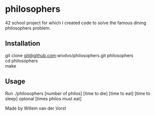 # philosophers

42 school project for which I created code to solve the famous dining philosophers problem.  

## Installation
git clone git@github.com:wivdvo/philosophers.git philosophers  
cd philosophers  
make

## Usage
Run ./philosophers [number of philos] [time to die] [time to eat] [time to sleep] optonal [times philos must eat]  

Made by Willem van der Vorst

